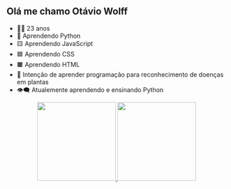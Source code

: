## Olá me chamo Otávio Wolff
- 🐱‍👤 23 anos
- 🐍 Aprendendo Python
- 🟨 Aprendendo JavaScript
- 🟦 Aprendendo CSS
- 🟧 Aprendendo HTML
- 🤖 Intenção de aprender programação para reconhecimento de doenças em plantas
- 👁‍🗨 Atualemente aprendendo e ensinando Python

<div align="center">
  <a href="https://github.com/Taviowolff">
  <img height="180em" src="https://github-readme-stats.vercel.app/api?username=taviowolff&show_icons=true&theme=dark&include_all_commits=true&count_private=true"/>
  <img height="180em" src="https://github-readme-stats.vercel.app/api/top-langs/?username=taviowolff&layout=compact&langs_count=7&theme=dark"/>
</div>    


##
